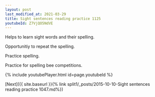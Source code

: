 ```yaml
---
layout: post
last_modified_at: 2021-03-29
title: Sight sentences reading practice 1125
youtubeId: Z7VjQO5NdVE
---
```

 
 
Helps to learn sight words and their spelling.

Opportunitiy to repeat the spelling. 

Practice spelling. 
 
Practice for spelling bee competitions. 
 
{% include youtubePlayer.html id=page.youtubeId %}
 
 

[Next]({{ site.baseurl }}{% link  split1/_posts/2015-10-10-Sight sentences reading practice 1047.md%})
 
